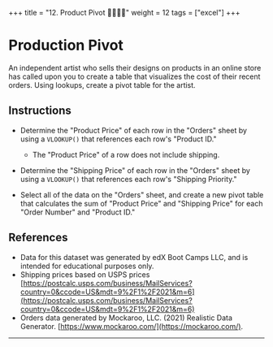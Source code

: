 +++
title = "12. Product Pivot 👩‍🎓👨‍🎓"
weight = 12
tags = ["excel"] 
+++

# Production Pivot

An independent artist who sells their designs on products in an online store has called upon you to create a table that visualizes the cost of their recent orders. Using lookups, create a pivot table for the artist.

## Instructions

* Determine the "Product Price" of each row in the "Orders" sheet by using a `VLOOKUP()` that references each row's "Product ID."

  * The "Product Price" of a row does not include shipping.

* Determine the "Shipping Price" of each row in the "Orders" sheet by using a `VLOOKUP()` that references each row's "Shipping Priority."

* Select all of the data on the "Orders" sheet, and create a new pivot table that calculates the sum of "Product Price" and "Shipping Price" for each "Order Number" and "Product ID."

## References

  * Data for this dataset was generated by edX Boot Camps LLC, and is intended for educational purposes only.
  * Shipping prices based on USPS prices [https://postcalc.usps.com/business/MailServices?country=0&ccode=US&mdt=9%2F1%2F2021&m=6](https://postcalc.usps.com/business/MailServices?country=0&ccode=US&mdt=9%2F1%2F2021&m=6)
  * Orders data generated by Mockaroo, LLC. (2021) Realistic Data Generator. [https://www.mockaroo.com/](https://mockaroo.com/).

---

